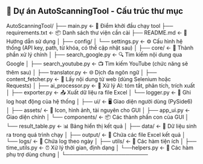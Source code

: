 ## 📁 Dự án AutoScanningTool - Cấu trúc thư mục

AutoScanningTool/
├── main.py ← 🎯 Điểm khởi đầu chạy tool
├── requirements.txt ← 📦 Danh sách thư viện cần cài
├── README.md ← 📖 Hướng dẫn sử dụng
│
├── config/
│ └── settings.py ← ⚙️ Cấu hình hệ thống (API key, path, từ khóa, có thể cập nhật sau)
│
├── core/ ← 🧠 Thành phần xử lý chính
│ ├── search_google.py ← 🔍 Tìm kiếm nội dung qua Google
│ ├── search_youtube.py ← 📺 Tìm kiếm YouTube (chức năng sẽ thêm sau)
│ ├── translator.py ← 🌐 Dịch đa ngôn ngữ
│ ├── content_fetcher.py ← 📄 Lấy nội dung từ web (dùng Selenium hoặc Requests)
│ ├── ai_processor.py ← 🤖 Xử lý AI: tóm tắt, phân tích, trích xuất
│ ├── exporter.py ← 📤 Xuất dữ liệu ra file Excel
│ └── logger.py ← 📝 Ghi log hoạt động của hệ thống
│
├── ui/ ← 🖥️ Giao diện người dùng (PySide6)
│ ├── assets/ ← 🎨 Icon, hình ảnh, tài nguyên cho GUI
│ ├── app_ui.py ← Giao diện chính
│ └── components/ ← 📦 Các thành phần con của GUI
│ └── result_table.py ← 📊 Bảng hiển thị kết quả
│
├── data/ ← 💾 Dữ liệu sinh ra trong quá trình chạy
│ ├── output/ ← 📁 Chứa các file Excel kết quả
│ └── logs/ ← 📁 Chứa log theo ngày
│
├── utils/ ← 🧰 Các hàm tiện ích
│ ├── time_utils.py ← ⏰ Xử lý thời gian, định dạng
│ └──helpers.py ← 🧪 Các hàm phụ trợ dùng chung
│
└──────────────────────